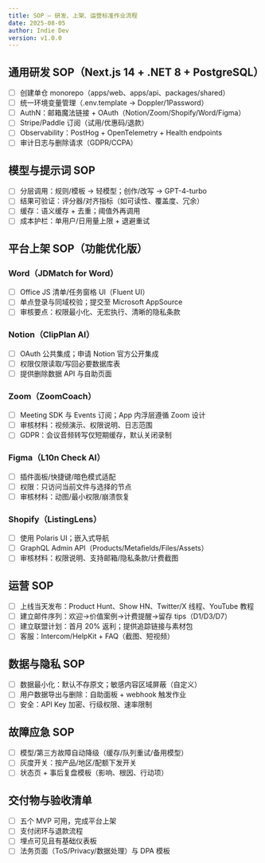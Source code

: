 ```yaml
---
title: SOP — 研发、上架、运营标准作业流程
date: 2025-08-05
author: Indie Dev
version: v1.0.0
---
```


## 通用研发 SOP（Next.js 14 + .NET 8 + PostgreSQL）

- [ ] 创建单仓 monorepo（apps/web、apps/api、packages/shared）
- [ ] 统一环境变量管理（.env.template → Doppler/1Password）
- [ ] AuthN：邮箱魔法链接 + OAuth（Notion/Zoom/Shopify/Word/Figma）
- [ ] Stripe/Paddle 订阅（试用/优惠码/退款）
- [ ] Observability：PostHog + OpenTelemetry + Health endpoints
- [ ] 审计日志与删除请求（GDPR/CCPA）

## 模型与提示词 SOP

- [ ] 分层调用：规则/模板 → 轻模型；创作/改写 → GPT-4-turbo
- [ ] 结果可验证：评分器/对齐指标（如可读性、覆盖度、冗余）
- [ ] 缓存：语义缓存 + 去重；阈值外再调用
- [ ] 成本护栏：单用户/日用量上限 + 退避重试

## 平台上架 SOP（功能优化版）

### Word（JDMatch for Word）

- [ ] Office JS 清单/任务窗格 UI（Fluent UI）
- [ ] 单点登录与同域校验；提交至 Microsoft AppSource
- [ ] 审核要点：权限最小化、无宏执行、清晰的隐私条款

### Notion（ClipPlan AI）

- [ ] OAuth 公共集成；申请 Notion 官方公开集成
- [ ] 权限仅限读取/写回必要数据库表
- [ ] 提供删除数据 API 与自助页面

### Zoom（ZoomCoach）

- [ ] Meeting SDK 与 Events 订阅；App 内浮层遵循 Zoom 设计
- [ ] 审核材料：视频演示、权限说明、日志范围
- [ ] GDPR：会议音频转写仅短期缓存，默认关闭录制

### Figma（L10n Check AI）

- [ ] 插件面板/快捷键/暗色模式适配
- [ ] 权限：只访问当前文件与选择的节点
- [ ] 审核材料：动图/最小权限/崩溃恢复

### Shopify（ListingLens）

- [ ] 使用 Polaris UI；嵌入式导航
- [ ] GraphQL Admin API（Products/Metafields/Files/Assets）
- [ ] 审核材料：权限说明、支持邮箱/隐私条款/计费截图

## 运营 SOP

- [ ] 上线当天发布：Product Hunt、Show HN、Twitter/X 线程、YouTube 教程
- [ ] 建立邮件序列：欢迎→价值案例→计费提醒→留存 tips（D1/D3/D7）
- [ ] 建立联盟计划：首月 20% 返利；提供追踪链接与素材包
- [ ] 客服：Intercom/HelpKit + FAQ（截图、短视频）

## 数据与隐私 SOP

- [ ] 数据最小化：默认不存原文；敏感内容区域屏蔽（自定义）
- [ ] 用户数据导出与删除：自助面板 + webhook 触发作业
- [ ] 安全：API Key 加密、行级权限、速率限制

## 故障应急 SOP

- [ ] 模型/第三方故障自动降级（缓存/队列重试/备用模型）
- [ ] 灰度开关：按产品/地区/配额下发开关
- [ ] 状态页 + 事后复盘模板（影响、根因、行动项）

## 交付物与验收清单

- [ ] 五个 MVP 可用，完成平台上架
- [ ] 支付闭环与退款流程
- [ ] 埋点可见且有基础仪表板
- [ ] 法务页面（ToS/Privacy/数据处理）与 DPA 模板